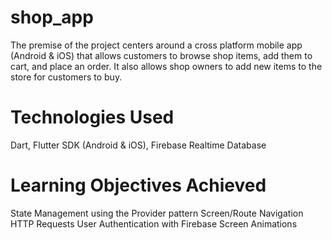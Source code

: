 # shop_app

The premise of the project centers around a cross platform mobile app (Android & iOS) that allows customers to browse shop items, add them to cart, and place an order. It also allows shop owners to add new items to the store for customers to buy.

# Technologies Used
Dart,
Flutter SDK (Android & iOS), 
Firebase Realtime Database

# Learning Objectives Achieved
State Management using the Provider pattern
Screen/Route Navigation
HTTP Requests
User Authentication with Firebase
Screen Animations

